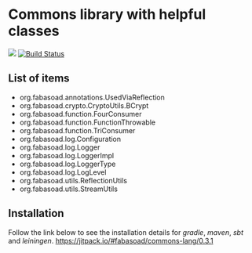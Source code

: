 # Commons library with helpful classes

[![](https://jitpack.io/v/fabasoad/commons-lang.svg)](https://jitpack.io/#fabasoad/commons-lang/0.3.1)
[![Build Status](https://travis-ci.org/fabasoad/commons-lang.svg?branch=master)](https://travis-ci.org/fabasoad/commons-lang)

## List of items

- org.fabasoad.annotations.UsedViaReflection
- org.fabasoad.crypto.CryptoUtils.BCrypt
- org.fabasoad.function.FourConsumer
- org.fabasoad.function.FunctionThrowable
- org.fabasoad.function.TriConsumer
- org.fabasoad.log.Configuration
- org.fabasoad.log.Logger
- org.fabasoad.log.LoggerImpl
- org.fabasoad.log.LoggerType
- org.fabasoad.log.LogLevel
- org.fabasoad.utils.ReflectionUtils
- org.fabasoad.utils.StreamUtils

## Installation

Follow the link below to see the installation details for _gradle_, _maven_, _sbt_ and _leiningen_.
https://jitpack.io/#fabasoad/commons-lang/0.3.1
